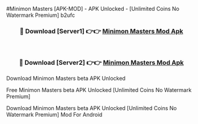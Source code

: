 #Minimon Masters [APK-MOD] - APK Unlocked - [Unlimited Coins No Watermark Premium] b2ufc



<div align="center">

<h3>🔴 Download [Server1] 👉👉 <a href="https://momento.my/?title=Minimon_Masters">Minimon Masters Mod Apk</a></h3><br>

<h3>🔴 Download [Server2] 👉👉 <a href="https://momento.my/?title=Minimon_Masters">Minimon Masters Mod Apk</a></h3>
</div>



Download Minimon Masters beta APK Unlocked

Free Minimon Masters beta APK Unlocked [Unlimited Coins No Watermark Premium]

Download Minimon Masters beta APK Unlocked [Unlimited Coins No Watermark Premium] Mod For Android
